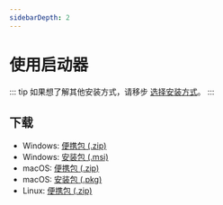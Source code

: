 ```yaml
---
sidebarDepth: 2
---
```


# 使用启动器

::: tip
如果想了解其他安装方式，请移步 [选择安装方式](./index.md)。
:::

## 下载

- Windows: [便携包 (.zip)](http://ghproxy.com/https://github.com/koishijs/koishi-desktop/releases/download/v0.6.3/koishi-desktop-win-x64-v0.6.3.zip)
- Windows: [安装包 (.msi)](http://ghproxy.com/https://github.com/koishijs/koishi-desktop/releases/download/v0.6.3/koishi-desktop-win-x64-v0.6.3.msi)
- macOS: [便携包 (.zip)](http://ghproxy.com/https://github.com/koishijs/koishi-desktop/releases/download/v0.6.3/koishi-desktop-osx-x64-v0.6.3.zip)
- macOS: [安装包 (.pkg)](http://ghproxy.com/https://github.com/koishijs/koishi-desktop/releases/download/v0.6.3/koishi-desktop-osx-x64-v0.6.3.pkg)
- Linux: [便携包 (.zip)](http://ghproxy.com/https://github.com/koishijs/koishi-desktop/releases/download/v0.6.3/koishi-desktop-linux-x64-v0.6.3.zip)
